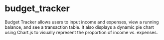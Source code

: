 # budget_tracker
Budget Tracker allows users to input income and expenses, view a running balance, and see a transaction table. It also displays a dynamic pie chart using Chart.js to visually represent the proportion of income vs. expenses.
